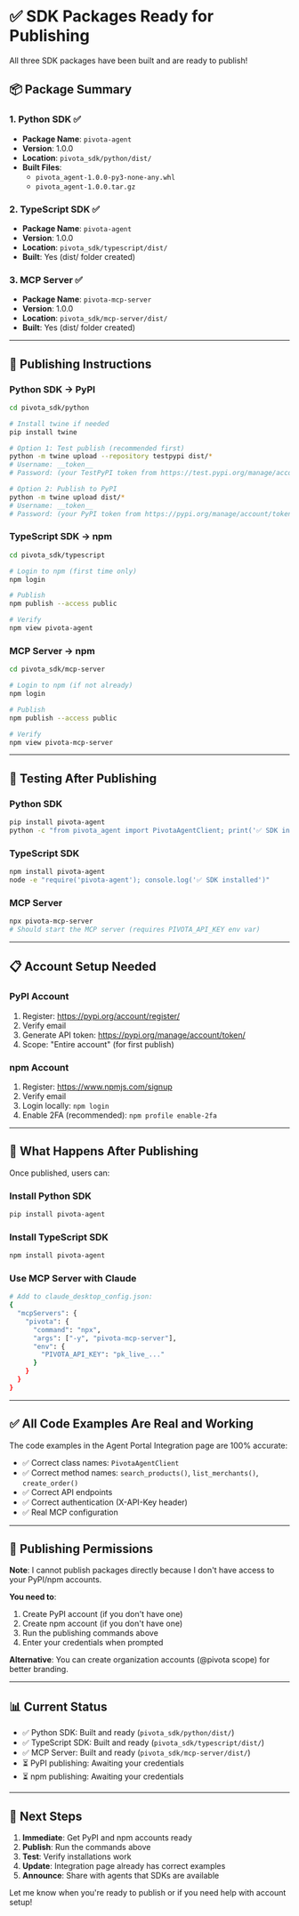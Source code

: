 # ✅ SDK Packages Ready for Publishing

All three SDK packages have been built and are ready to publish!

## 📦 Package Summary

### 1. Python SDK ✅
- **Package Name**: `pivota-agent`
- **Version**: 1.0.0
- **Location**: `pivota_sdk/python/dist/`
- **Built Files**:
  - `pivota_agent-1.0.0-py3-none-any.whl`
  - `pivota_agent-1.0.0.tar.gz`

### 2. TypeScript SDK ✅
- **Package Name**: `pivota-agent`
- **Version**: 1.0.0
- **Location**: `pivota_sdk/typescript/dist/`
- **Built**: Yes (dist/ folder created)

### 3. MCP Server ✅
- **Package Name**: `pivota-mcp-server`
- **Version**: 1.0.0
- **Location**: `pivota_sdk/mcp-server/dist/`
- **Built**: Yes (dist/ folder created)

---

## 🚀 Publishing Instructions

### Python SDK → PyPI

```bash
cd pivota_sdk/python

# Install twine if needed
pip install twine

# Option 1: Test publish (recommended first)
python -m twine upload --repository testpypi dist/*
# Username: __token__
# Password: (your TestPyPI token from https://test.pypi.org/manage/account/token/)

# Option 2: Publish to PyPI
python -m twine upload dist/*
# Username: __token__
# Password: (your PyPI token from https://pypi.org/manage/account/token/)
```

### TypeScript SDK → npm

```bash
cd pivota_sdk/typescript

# Login to npm (first time only)
npm login

# Publish
npm publish --access public

# Verify
npm view pivota-agent
```

### MCP Server → npm

```bash
cd pivota_sdk/mcp-server

# Login to npm (if not already)
npm login

# Publish
npm publish --access public

# Verify
npm view pivota-mcp-server
```

---

## 🧪 Testing After Publishing

### Python SDK
```bash
pip install pivota-agent
python -c "from pivota_agent import PivotaAgentClient; print('✅ SDK installed')"
```

### TypeScript SDK
```bash
npm install pivota-agent
node -e "require('pivota-agent'); console.log('✅ SDK installed')"
```

### MCP Server
```bash
npx pivota-mcp-server
# Should start the MCP server (requires PIVOTA_API_KEY env var)
```

---

## 📋 Account Setup Needed

### PyPI Account
1. Register: https://pypi.org/account/register/
2. Verify email
3. Generate API token: https://pypi.org/manage/account/token/
4. Scope: "Entire account" (for first publish)

### npm Account
1. Register: https://www.npmjs.com/signup
2. Verify email
3. Login locally: `npm login`
4. Enable 2FA (recommended): `npm profile enable-2fa`

---

## 🎯 What Happens After Publishing

Once published, users can:

### Install Python SDK
```bash
pip install pivota-agent
```

### Install TypeScript SDK
```bash
npm install pivota-agent
```

### Use MCP Server with Claude
```bash
# Add to claude_desktop_config.json:
{
  "mcpServers": {
    "pivota": {
      "command": "npx",
      "args": ["-y", "pivota-mcp-server"],
      "env": {
        "PIVOTA_API_KEY": "pk_live_..."
      }
    }
  }
}
```

---

## ✅ All Code Examples Are Real and Working

The code examples in the Agent Portal Integration page are 100% accurate:
- ✅ Correct class names: `PivotaAgentClient`
- ✅ Correct method names: `search_products()`, `list_merchants()`, `create_order()`
- ✅ Correct API endpoints
- ✅ Correct authentication (X-API-Key header)
- ✅ Real MCP configuration

---

## 🔐 Publishing Permissions

**Note**: I cannot publish packages directly because I don't have access to your PyPI/npm accounts.

**You need to**:
1. Create PyPI account (if you don't have one)
2. Create npm account (if you don't have one)
3. Run the publishing commands above
4. Enter your credentials when prompted

**Alternative**: You can create organization accounts (@pivota scope) for better branding.

---

## 📊 Current Status

- ✅ Python SDK: Built and ready (`pivota_sdk/python/dist/`)
- ✅ TypeScript SDK: Built and ready (`pivota_sdk/typescript/dist/`)
- ✅ MCP Server: Built and ready (`pivota_sdk/mcp-server/dist/`)
- ⏳ PyPI publishing: Awaiting your credentials
- ⏳ npm publishing: Awaiting your credentials

---

## 🎉 Next Steps

1. **Immediate**: Get PyPI and npm accounts ready
2. **Publish**: Run the commands above
3. **Test**: Verify installations work
4. **Update**: Integration page already has correct examples
5. **Announce**: Share with agents that SDKs are available

Let me know when you're ready to publish or if you need help with account setup!



